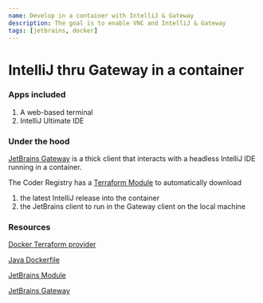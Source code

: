 ```yaml
---
name: Develop in a container with IntelliJ & Gateway
description: The goal is to enable VNC and IntelliJ & Gateway
tags: [jetbrains, docker]
---
```


# IntelliJ  thru Gateway in a container

### Apps included
1. A web-based terminal
1. IntelliJ Ultimate IDE

### Under the hood

[JetBrains Gateway](https://www.jetbrains.com/remote-development/gateway/) is a thick client that interacts with a headless IntelliJ IDE running in a container.

The Coder Registry has a [Terraform Module](https://registry.coder.com/modules/jetbrains-gateway) to automatically download

1. the latest IntelliJ release into the container
2. the JetBrains client to run in the Gateway client on the local machine

### Resources
[Docker Terraform provider](https://registry.terraform.io/providers/kreuzwerker/docker/latest/docs)

[Java Dockerfile](https://github.com/sharkymark/dockerfiles/tree/main/java)

[JetBrains Module](https://registry.coder.com/modules/jetbrains-gateway)

[JetBrains Gateway](ttps://www.jetbrains.com/remote-development/gateway/)
